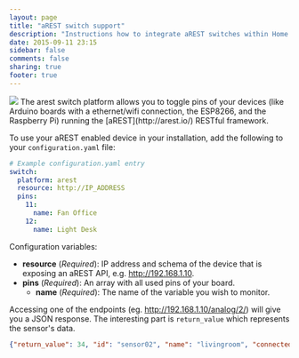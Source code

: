 ```yaml
---
layout: page
title: "aREST switch support"
description: "Instructions how to integrate aREST switches within Home Assistant."
date: 2015-09-11 23:15
sidebar: false
comments: false
sharing: true
footer: true
---
```


<img src='/images/supported_brands/arest.png' class='brand pull-right' />
The arest switch platform allows you to toggle pins of your devices (like Arduino boards with a ethernet/wifi connection, the ESP8266, and the Raspberry Pi) running the [aREST](http://arest.io/) RESTful framework.

To use your aREST enabled device in your installation, add the following to your `configuration.yaml` file:

```yaml
# Example configuration.yaml entry
switch:
  platform: arest
  resource: http://IP_ADDRESS
  pins:
    11:
      name: Fan Office
    12:
      name: Light Desk
```

Configuration variables:

- **resource** (*Required*): IP address and schema of the device that is exposing an aREST API, e.g. http://192.168.1.10.
- **pins** (*Required*): An array with all used pins of your board.
  - **name** (*Required*): The name of the variable you wish to monitor.

Accessing one of the endpoints (eg. http://192.168.1.10/analog/2/) will give you a JSON response. The interesting part is `return_value` which represents the sensor's data.

```json
{"return_value": 34, "id": "sensor02", "name": "livingroom", "connected": true}
```

